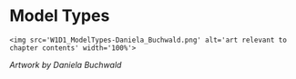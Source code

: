 # Model Types

 ````{div} full-width 
 <img src='W1D1_ModelTypes-Daniela_Buchwald.png' alt='art relevant to chapter contents' width='100%'> 
```` 

*Artwork by Daniela Buchwald*